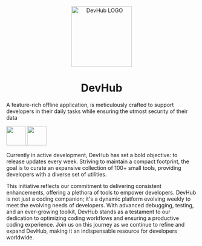<div align="center">
	<br />
	<br />
	<img src="https://github.com/jaywcjlove/DevHub/assets/1680273/79875917-cf90-42d1-bfd9-f2eec4664130" alt="DevHub LOGO" width="160" height="160">
	<h1>DevHub</h1>
</div>

A feature-rich offline application, is meticulously crafted to support developers in their daily tasks while ensuring the utmost security of their data

<p>
  <a target="_blank" href="https://apps.apple.com/app/devhub/id6476452351">
    <img src="https://jaywcjlove.github.io/sb/download/white-appstore.svg" height="51">
  </a>
  <a target="_blank" href="https://www.producthunt.com/posts/devhub-6?utm_source=badge-featured&amp;utm_medium=badge&amp;utm_souce=badge-devhub-6">
    <img src="https://api.producthunt.com/widgets/embed-image/v1/featured.svg?post_id=436362&theme=light" height="51">
  </a>
</p>

Currently in active development, DevHub has set a bold objective: to release updates every week. Striving to maintain a compact footprint, the goal is to curate an expansive collection of 100+ small tools, providing developers with a diverse set of utilities.

This initiative reflects our commitment to delivering consistent enhancements, offering a plethora of tools to empower developers. DevHub is not just a coding companion; it's a dynamic platform evolving weekly to meet the evolving needs of developers. With advanced debugging, testing, and an ever-growing toolkit, DevHub stands as a testament to our dedication to optimizing coding workflows and ensuring a productive coding experience. Join us on this journey as we continue to refine and expand DevHub, making it an indispensable resource for developers worldwide.